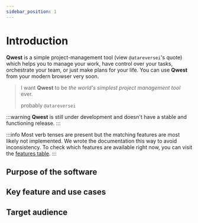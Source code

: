 ```yaml
---
sidebar_position: 1
---
```


# Introduction

**Qwest** is a simple project-management tool (view `@atareversei`'s quote) which helps you to manage your work, have control over your tasks, orchestrate your team, or just make plans for your life. You can use **Qwest** from your modern browser very soon.

> I want **Qwest** to be _the world's simplest project management tool_ ever.
>
> probably `@atareversei`

:::warning
**Qwest** is still under development and doesn't have a stable and functioning release.
:::

:::info
Most verb tenses are present but the matching features are most likely not implemented. We wrote the documentation this way to avoid inconsistency. To check which features are available right now, you can visit the [features table](/docs/main/project-definition/features).
:::

## Purpose of the software

## Key feature and use cases

## Target audience
